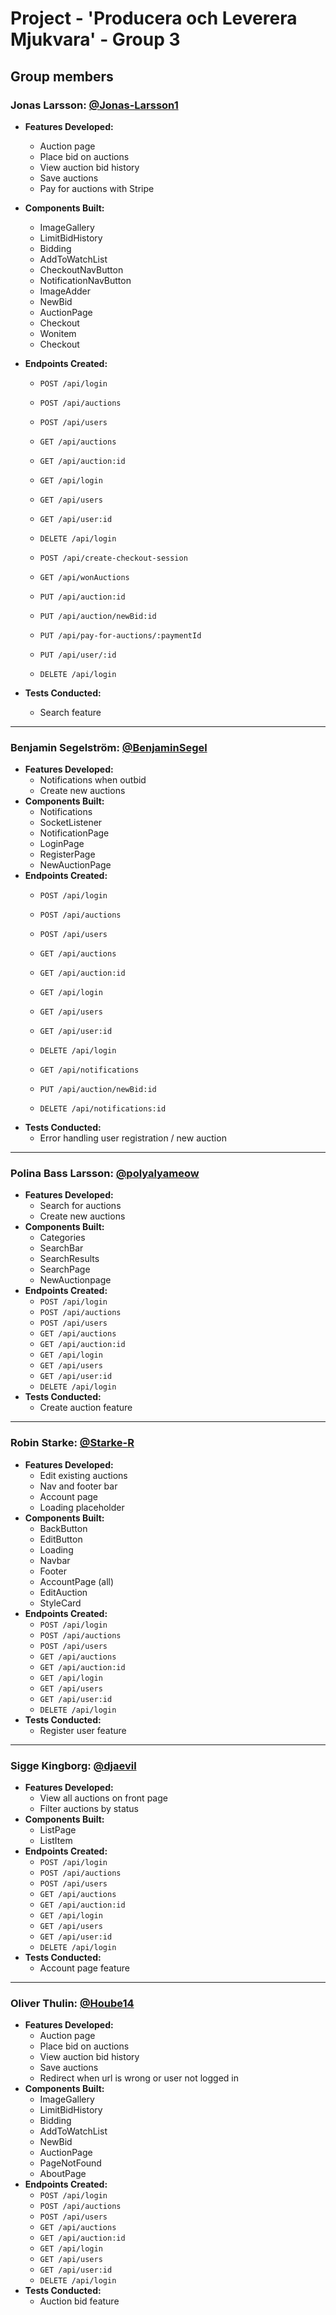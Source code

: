 # Project - 'Producera och Leverera Mjukvara' - Group 3 

## Group members

### **Jonas Larsson**: [@Jonas-Larsson1](https://github.com/Jonas-Larsson1)
- **Features Developed:**
  - Auction page
  - Place bid on auctions
  - View auction bid history
  - Save auctions
  - Pay for auctions with Stripe
- **Components Built:**
  - ImageGallery
  - LimitBidHistory
  - Bidding
  - AddToWatchList
  - CheckoutNavButton
  - NotificationNavButton
  - ImageAdder
  - NewBid
  - AuctionPage
  - Checkout
  - Wonitem
  - Checkout

- **Endpoints Created:**
  - `POST /api/login` 
  - `POST /api/auctions` 
  - `POST /api/users` 
  - `GET /api/auctions` 
  - `GET /api/auction:id` 
  - `GET /api/login` 
  - `GET /api/users` 
  - `GET /api/user:id` 
  - `DELETE /api/login` 

  - `POST /api/create-checkout-session` 
  - `GET /api/wonAuctions` 
  - `PUT /api/auction:id` 
  - `PUT /api/auction/newBid:id` 
  - `PUT /api/pay-for-auctions/:paymentId` 
  - `PUT /api/user/:id` 
  - `DELETE /api/login` 
- **Tests Conducted:**
  - Search feature

---

### **Benjamin Segelström**: [@BenjaminSegel](https://github.com/BenjaminSegel)
- **Features Developed:**
  - Notifications when outbid
  - Create new auctions
- **Components Built:**
  - Notifications
  - SocketListener
  - NotificationPage
  - LoginPage
  - RegisterPage
  - NewAuctionPage
- **Endpoints Created:**
  - `POST /api/login` 
  - `POST /api/auctions` 
  - `POST /api/users` 
  - `GET /api/auctions` 
  - `GET /api/auction:id` 
  - `GET /api/login` 
  - `GET /api/users` 
  - `GET /api/user:id` 
  - `DELETE /api/login` 

  - `GET /api/notifications`
  - `PUT /api/auction/newBid:id` 
  - `DELETE /api/notifications:id`
- **Tests Conducted:**
  - Error handling user registration / new auction

---

### **Polina Bass Larsson**: [@polyalyameow](https://github.com/polyalyameow)
- **Features Developed:**
  - Search for auctions
  - Create new auctions
- **Components Built:**
  - Categories
  - SearchBar
  - SearchResults
  - SearchPage
  - NewAuctionpage
- **Endpoints Created:**
  - `POST /api/login` 
  - `POST /api/auctions` 
  - `POST /api/users` 
  - `GET /api/auctions` 
  - `GET /api/auction:id` 
  - `GET /api/login` 
  - `GET /api/users` 
  - `GET /api/user:id` 
  - `DELETE /api/login` 
- **Tests Conducted:**
  - Create auction feature

---

### **Robin Starke**: [@Starke-R](https://github.com/Starke-R)
- **Features Developed:**
  - Edit existing auctions
  - Nav and footer bar
  - Account page
  - Loading placeholder
- **Components Built:**
  - BackButton
  - EditButton
  - Loading
  - Navbar
  - Footer
  - AccountPage (all)
  - EditAuction
  - StyleCard
- **Endpoints Created:**
  - `POST /api/login` 
  - `POST /api/auctions` 
  - `POST /api/users` 
  - `GET /api/auctions` 
  - `GET /api/auction:id` 
  - `GET /api/login` 
  - `GET /api/users` 
  - `GET /api/user:id` 
  - `DELETE /api/login` 
- **Tests Conducted:**
  - Register user feature

---

### **Sigge Kingborg**: [@djaevil](https://github.com/djaevil)
- **Features Developed:**
  - View all auctions on front page
  - Filter auctions by status
- **Components Built:**
  - ListPage
  - ListItem
- **Endpoints Created:**
  - `POST /api/login` 
  - `POST /api/auctions` 
  - `POST /api/users` 
  - `GET /api/auctions` 
  - `GET /api/auction:id` 
  - `GET /api/login` 
  - `GET /api/users` 
  - `GET /api/user:id` 
  - `DELETE /api/login` 
- **Tests Conducted:**
  - Account page feature

---

### **Oliver Thulin**: [@Hoube14](https://github.com/Hoube14)
- **Features Developed:**
  - Auction page
  - Place bid on auctions
  - View auction bid history
  - Save auctions
  - Redirect when url is wrong or user not logged in
- **Components Built:**
  - ImageGallery
  - LimitBidHistory
  - Bidding
  - AddToWatchList
  - NewBid
  - AuctionPage
  - PageNotFound
  - AboutPage
- **Endpoints Created:**
  - `POST /api/login` 
  - `POST /api/auctions` 
  - `POST /api/users` 
  - `GET /api/auctions` 
  - `GET /api/auction:id` 
  - `GET /api/login` 
  - `GET /api/users` 
  - `GET /api/user:id` 
  - `DELETE /api/login` 
- **Tests Conducted:**
  - Auction bid feature